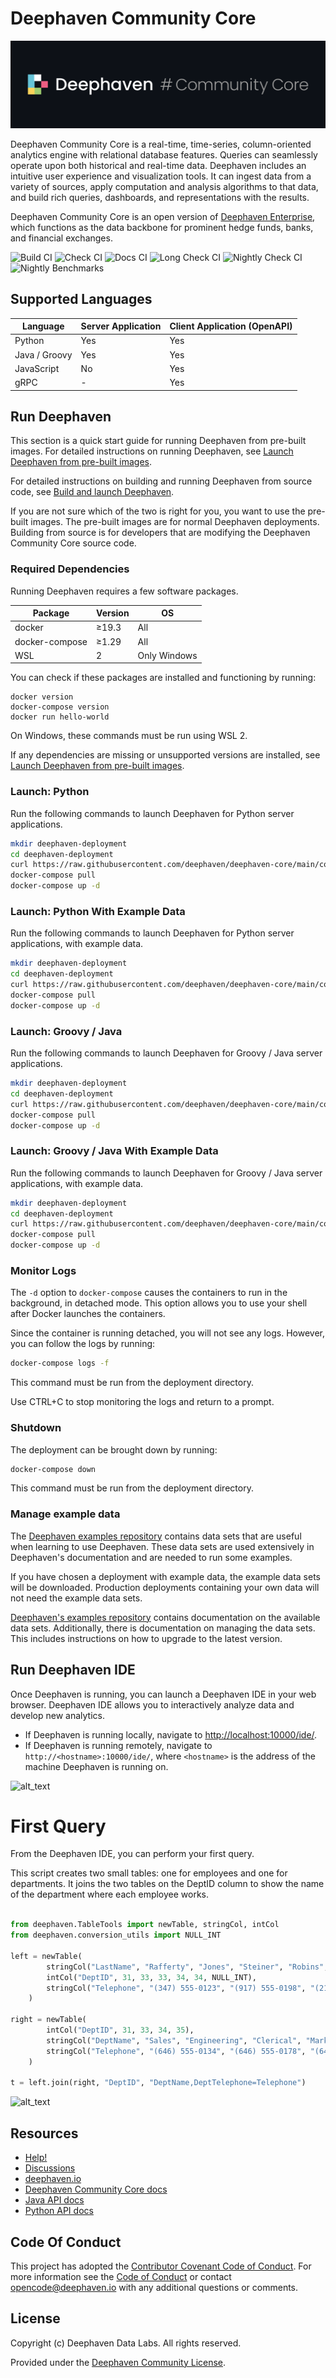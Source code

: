 # Deephaven Community Core

![Deephaven Data Labs Logo](docs/images/Deephaven_GH_Logo.svg)

Deephaven Community Core is a real-time, time-series, column-oriented analytics engine
with relational database features.
Queries can seamlessly operate upon both historical and real-time data.
Deephaven includes an intuitive user experience and visualization tools.
It can ingest data from a variety of sources, apply computation and analysis algorithms
to that data, and build rich queries, dashboards, and representations with the results.

Deephaven Community Core is an open version of [Deephaven Enterprise](https://deephaven.io),
which functions as the data backbone for prominent hedge funds, banks, and financial exchanges.

![Build CI](https://github.com/deephaven/deephaven-core/actions/workflows/build-ci.yml/badge.svg?branch=main)
![Check CI](https://github.com/deephaven/deephaven-core/actions/workflows/check-ci.yml/badge.svg?branch=main)
![Docs CI](https://github.com/deephaven/deephaven-core/actions/workflows/docs-ci.yml/badge.svg?branch=main)
![Long Check CI](https://github.com/deephaven/deephaven-core/actions/workflows/long-check-ci.yml/badge.svg?branch=main)
![Nightly Check CI](https://github.com/deephaven/deephaven-core/actions/workflows/nightly-check-ci.yml/badge.svg?branch=main)
![Nightly Benchmarks](https://github.com/deephaven/deephaven-core/actions/workflows/nightly-benchmarks.yml/badge.svg?branch=main)

## Supported Languages

| Language      | Server Application | Client Application (OpenAPI) |
| ------------- | ------------------ | ---------------------------- |
| Python        | Yes                | Yes                           |
| Java / Groovy | Yes                | Yes                           |
| JavaScript    | No                 | Yes                          |
| gRPC          | -                  | Yes                          |

## Run Deephaven

This section is a quick start guide for running Deephaven from pre-built images.
For detailed instructions on running Deephaven, see [Launch Deephaven from pre-built images](https://deephaven.io/core/docs/tutorials/launch-pre-built).

For detailed instructions on building and running Deephaven from source code, 
see [Build and launch Deephaven](https://deephaven.io/core/docs/tutorials/launch-build).

If you are not sure which of the two is right for you, you want to use the pre-built images.
The pre-built images are for normal Deephaven deployments.
Building from source is for developers that are modifying the Deephaven Community Core source code.

### Required Dependencies

Running Deephaven requires a few software packages.

| Package | Version | OS  |
| ------- | ------- | --- |
| docker  | ≥19.3 | All |
| docker-compose | ≥1.29 | All |
| WSL | 2 | Only Windows |

You can check if these packages are installed and functioning by running:
```
docker version
docker-compose version
docker run hello-world
```

On Windows, these commands must be run using WSL 2.

If any dependencies are missing or unsupported versions are installed, 
see [Launch Deephaven from pre-built images](https://deephaven.io/core/docs/tutorials/launch-pre-built).

### Launch: Python

Run the following commands to launch Deephaven for Python server applications. 

```bash
mkdir deephaven-deployment
cd deephaven-deployment
curl https://raw.githubusercontent.com/deephaven/deephaven-core/main/containers/python/docker-compose.yml -O
docker-compose pull
docker-compose up -d
```

### Launch: Python With Example Data

Run the following commands to launch Deephaven for Python server applications, with example data.

```bash
mkdir deephaven-deployment
cd deephaven-deployment
curl https://raw.githubusercontent.com/deephaven/deephaven-core/main/containers/python-examples/docker-compose.yml -O
docker-compose pull
docker-compose up -d
```

### Launch: Groovy / Java

Run the following commands to launch Deephaven for Groovy / Java server applications. 

```bash
mkdir deephaven-deployment
cd deephaven-deployment
curl https://raw.githubusercontent.com/deephaven/deephaven-core/main/containers/groovy/docker-compose.yml -O
docker-compose pull
docker-compose up -d
```

### Launch: Groovy / Java With Example Data

Run the following commands to launch Deephaven for Groovy / Java server applications, with example data.

```bash
mkdir deephaven-deployment
cd deephaven-deployment
curl https://raw.githubusercontent.com/deephaven/deephaven-core/main/containers/groovy-examples/docker-compose.yml -O
docker-compose pull
docker-compose up -d
```

### Monitor Logs

The `-d` option to `docker-compose` causes the containers to run in the background, in detached mode. 
This option allows you to use your shell after Docker launches the containers.

Since the container is running detached, you will not see any logs. However, you can follow the logs by running:

```bash
docker-compose logs -f
```

This command must be run from the deployment directory.

Use CTRL+C to stop monitoring the logs and return to a prompt.

### Shutdown

The deployment can be brought down by running:

```bash
docker-compose down
```

This command must be run from the deployment directory.

### Manage example data

The [Deephaven examples repository](https://github.com/deephaven/examples) contains data sets that are useful when learning 
to use Deephaven. These data sets are used extensively in Deephaven's documentation and are needed to run some examples.

If you have chosen a deployment with example data, the example data sets will be downloaded. Production deployments containing 
your own data will not need the example data sets.

[Deephaven's examples repository](https://github.com/deephaven/examples) contains documentation on the available data sets. 
Additionally, there is documentation on managing the data sets. This includes instructions on how to upgrade to the latest version.


## Run Deephaven IDE

Once Deephaven is running, you can launch a Deephaven IDE in your web browser.  Deephaven IDE allows you
to interactively analyze data and develop new analytics.

- If Deephaven is running locally,
navigate to [http://localhost:10000/ide/](http://localhost:10000/ide/).
- If Deephaven is running remotely, navigate
to `http://<hostname>:10000/ide/`, where `<hostname>` is the address of the machine Deephaven is running on.

![alt_text](docs/images/ide_startup.png "Deephaven IDE")

# First Query

From the Deephaven IDE, you can perform your first query.

This script creates two small tables: one for employees and one for departments.
It joins the two tables on the DeptID column to show the name of the department
where each employee works.

```python

from deephaven.TableTools import newTable, stringCol, intCol
from deephaven.conversion_utils import NULL_INT

left = newTable(
        stringCol("LastName", "Rafferty", "Jones", "Steiner", "Robins", "Smith", "Rogers"),
        intCol("DeptID", 31, 33, 33, 34, 34, NULL_INT),
        stringCol("Telephone", "(347) 555-0123", "(917) 555-0198", "(212) 555-0167", "(952) 555-0110", None, None)
    )

right = newTable(
        intCol("DeptID", 31, 33, 34, 35),
        stringCol("DeptName", "Sales", "Engineering", "Clerical", "Marketing"),
        stringCol("Telephone", "(646) 555-0134", "(646) 555-0178", "(646) 555-0159", "(212) 555-0111")
    )

t = left.join(right, "DeptID", "DeptName,DeptTelephone=Telephone")
```

![alt_text](docs/images/ide_first_query.png "Deephaven IDE First Query")


## Resources
* [Help!](https://github.com/deephaven/deephaven-core/discussions/969)
* [Discussions](https://github.com/deephaven/deephaven-core/discussions)
* [deephaven.io](https://deephaven.io)
* [Deephaven Community Core docs](https://deephaven.io/core/docs/)
* [Java API docs](https://deephaven.io/core/javadoc/)
* [Python API docs](https://deephaven.io/core/pydoc/)

## Code Of Conduct

This project has adopted the [Contributor Covenant Code of Conduct](https://www.contributor-covenant.org/version/2/0/code_of_conduct/).
For more information see the [Code of Conduct](CODE_OF_CONDUCT.md) or contact [opencode@deephaven.io](mailto:opencode@deephaven.io)
with any additional questions or comments.


## License

Copyright (c) Deephaven Data Labs. All rights reserved.

Provided under the [Deephaven Community License](LICENSE.md).
